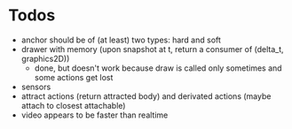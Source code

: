 # Todos

- anchor should be of (at least) two types: hard and soft
- drawer with memory (upon snapshot at t, return a consumer of (delta_t, graphics2D))
  - done, but doesn't work because draw is called only sometimes and some actions get lost 
- sensors
- attract actions (return attracted body) and derivated actions (maybe attach to closest attachable)
- video appears to be faster than realtime